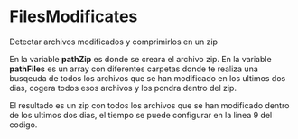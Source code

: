 # FilesModificates
Detectar archivos modificados y comprimirlos en un zip

En la variable **pathZip** es donde se creara el archivo zip.
En la variable  **pathFiles** es un array con diferentes carpetas donde te realiza una busqeuda de todos los archivos que se han modificado en los ultimos dos dias,
cogera todos esos archivos y los pondra dentro del zip.

El resultado es un zip con todos los archivos que se han modificado dentro de los ultimos dos dias, el tiempo se puede configurar en la linea 9 del codigo.

